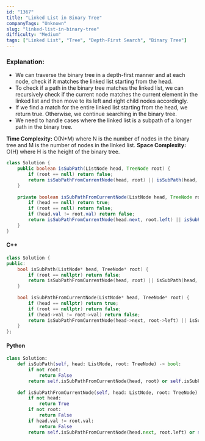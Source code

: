 ```yaml
---
id: "1367"
title: "Linked List in Binary Tree"
companyTags: "Unknown"
slug: "linked-list-in-binary-tree"
difficulty: "Medium"
tags: ["Linked List", "Tree", "Depth-First Search", "Binary Tree"]
---
```


### Explanation:
- We can traverse the binary tree in a depth-first manner and at each node, check if it matches the linked list starting from the head.
- To check if a path in the binary tree matches the linked list, we can recursively check if the current node matches the current element in the linked list and then move to its left and right child nodes accordingly.
- If we find a match for the entire linked list starting from the head, we return true. Otherwise, we continue searching in the binary tree.
- We need to handle cases where the linked list is a subpath of a longer path in the binary tree.

**Time Complexity:** O(N*M) where N is the number of nodes in the binary tree and M is the number of nodes in the linked list.
**Space Complexity:** O(H) where H is the height of the binary tree.

```java
class Solution {
    public boolean isSubPath(ListNode head, TreeNode root) {
        if (root == null) return false;
        return isSubPathFromCurrentNode(head, root) || isSubPath(head, root.left) || isSubPath(head, root.right);
    }
    
    private boolean isSubPathFromCurrentNode(ListNode head, TreeNode root) {
        if (head == null) return true;
        if (root == null) return false;
        if (head.val != root.val) return false;
        return isSubPathFromCurrentNode(head.next, root.left) || isSubPathFromCurrentNode(head.next, root.right);
    }
}
```

#### C++
```cpp
class Solution {
public:
    bool isSubPath(ListNode* head, TreeNode* root) {
        if (root == nullptr) return false;
        return isSubPathFromCurrentNode(head, root) || isSubPath(head, root->left) || isSubPath(head, root->right);
    }
    
    bool isSubPathFromCurrentNode(ListNode* head, TreeNode* root) {
        if (head == nullptr) return true;
        if (root == nullptr) return false;
        if (head->val != root->val) return false;
        return isSubPathFromCurrentNode(head->next, root->left) || isSubPathFromCurrentNode(head->next, root->right);
    }
};
```

#### Python
```python
class Solution:
    def isSubPath(self, head: ListNode, root: TreeNode) -> bool:
        if not root:
            return False
        return self.isSubPathFromCurrentNode(head, root) or self.isSubPath(head, root.left) or self.isSubPath(head, root.right)
    
    def isSubPathFromCurrentNode(self, head: ListNode, root: TreeNode) -> bool:
        if not head:
            return True
        if not root:
            return False
        if head.val != root.val:
            return False
        return self.isSubPathFromCurrentNode(head.next, root.left) or self.isSubPathFromCurrentNode(head.next, root.right)
```